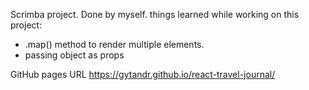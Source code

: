 Scrimba project. Done by myself.
things learned while working on this project:

- .map() method to render multiple elements.
- passing object as props

GitHub pages URL https://gytandr.github.io/react-travel-journal/